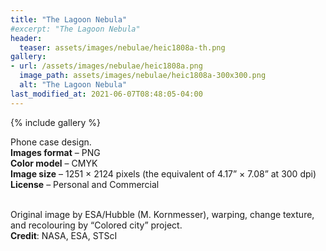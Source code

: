 ```yaml
---
title: "The Lagoon Nebula"
#excerpt: "The Lagoon Nebula"
header:
  teaser: assets/images/nebulae/heic1808a-th.png
gallery:
- url: /assets/images/nebulae/heic1808a.png
  image_path: assets/images/nebulae/heic1808a-300x300.png
  alt: "The Lagoon Nebula"
last_modified_at: 2021-06-07T08:48:05-04:00
---
```


{% include gallery %}

Phone case design.<br/>
**Images format** – PNG<br/>
**Color model** – CMYK<br/>
**Image size** – 1251 × 2124 pixels (the equivalent of 4.17” × 7.08” at 300 dpi)<br/>
**License** – Personal and Commercial<br/><br/>

Original image by ESA/Hubble (M. Kornmesser), warping, change texture, and recolouring by “Colored city” project.<br/>
**Credit**: NASA, ESA, STScI